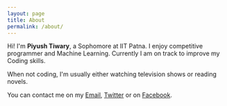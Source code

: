 ```yaml
---
layout: page
title: About
permalink: /about/
---
```


Hi! I'm **Piyush Tiwary**, a Sophomore at IIT Patna. I enjoy competitive programmer and Machine Learning. Currently I am on track to improve my Coding skills.

When not coding, I'm usually either watching television shows or reading novels.

You can contact me on my [Email](mailto:piyushtiwary31@gmail.com), [Twitter](https://twitter.com/piyushtiwary31) or on [Facebook](https://www.facebook.com/phenomenal1.31).
